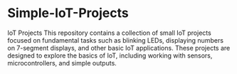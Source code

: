 # Simple-IoT-Projects
IoT Projects This repository contains a collection of small IoT projects focused on fundamental tasks such as blinking LEDs, displaying numbers on 7-segment displays, and other basic IoT applications. These projects are designed to explore the basics of IoT, including working with sensors, microcontrollers, and simple outputs.
